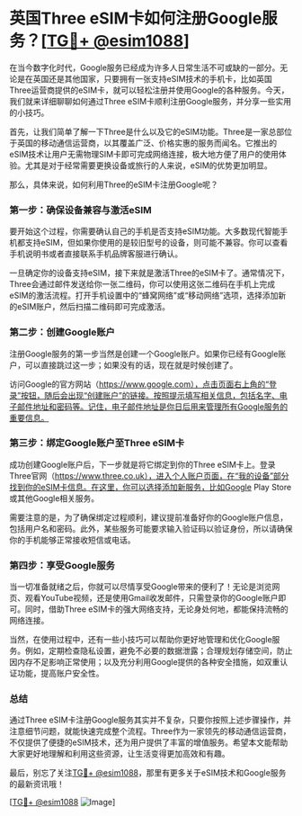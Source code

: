 # 英国Three eSIM卡如何注册Google服务？[[TG💪+ @esim1088](https://t.me/s/esim1088)]

在当今数字化时代，Google服务已经成为许多人日常生活不可或缺的一部分。无论是在英国还是其他国家，只要拥有一张支持eSIM技术的手机卡，比如英国Three运营商提供的eSIM卡，就可以轻松注册并使用Google的各种服务。今天，我们就来详细聊聊如何通过Three eSIM卡顺利注册Google服务，并分享一些实用的小技巧。

首先，让我们简单了解一下Three是什么以及它的eSIM功能。Three是一家总部位于英国的移动通信运营商，以其覆盖广泛、价格实惠的服务而闻名。它推出的eSIM技术让用户无需物理SIM卡即可完成网络连接，极大地方便了用户的使用体验。尤其是对于经常需要更换设备或旅行的人来说，eSIM的优势更加明显。

那么，具体来说，如何利用Three的eSIM卡注册Google呢？

### **第一步：确保设备兼容与激活eSIM**

要开始这个过程，你需要确认自己的手机是否支持eSIM功能。大多数现代智能手机都支持eSIM，但如果你使用的是较旧型号的设备，则可能不兼容。你可以查看手机说明书或者直接联系手机品牌客服进行确认。

一旦确定你的设备支持eSIM，接下来就是激活Three的eSIM卡了。通常情况下，Three会通过邮件发送给你一张二维码，你可以使用这张二维码在手机上完成eSIM的激活流程。打开手机设置中的“蜂窝网络”或“移动网络”选项，选择添加新的eSIM账户，然后扫描二维码即可完成激活。

### **第二步：创建Google账户**

注册Google服务的第一步当然是创建一个Google账户。如果你已经有Google账户，可以直接跳过这一步；如果没有的话，现在就是时候创建了。

访问Google的官方网站（https://www.google.com），点击页面右上角的“登录”按钮，随后会出现“创建账户”的链接。按照提示填写相关信息，包括名字、电子邮件地址和密码等。记住，电子邮件地址是你日后用来管理所有Google服务的重要信息。

### **第三步：绑定Google账户至Three eSIM卡**

成功创建Google账户后，下一步就是将它绑定到你的Three eSIM卡上。登录Three官网（https://www.three.co.uk），进入个人账户页面，在“我的设备”部分找到你的eSIM卡信息。在这里，你可以选择添加新服务，比如Google Play Store或其他Google相关服务。

需要注意的是，为了确保绑定过程顺利，建议提前准备好你的Google账户信息，包括用户名和密码。此外，某些服务可能要求输入验证码以验证身份，所以请确保你的手机能够正常接收短信或电话。

### **第四步：享受Google服务**

当一切准备就绪之后，你就可以尽情享受Google带来的便利了！无论是浏览网页、观看YouTube视频，还是使用Gmail收发邮件，只需登录你的Google账户即可。同时，借助Three eSIM卡的强大网络支持，无论身处何地，都能保持流畅的网络连接。

当然，在使用过程中，还有一些小技巧可以帮助你更好地管理和优化Google服务。例如，定期检查隐私设置，避免不必要的数据泄露；合理规划存储空间，防止因内存不足影响正常使用；以及充分利用Google提供的各种安全措施，如双重认证功能，提高账户安全性。

### **总结**

通过Three eSIM卡注册Google服务其实并不复杂，只要你按照上述步骤操作，并注意细节问题，就能快速完成整个流程。Three作为一家领先的移动通信运营商，不仅提供了便捷的eSIM技术，还为用户提供了丰富的增值服务。希望本文能帮助大家更好地理解和利用这些资源，让生活变得更加高效和有趣。

最后，别忘了关注[TG💪+ @esim1088](https://t.me/s/esim1088)，那里有更多关于eSIM技术和Google服务的最新资讯哦！

[[TG💪+ @esim1088](https://t.me/s/esim1088) ![Image](https://i.postimg.cc/4NQfJmqS/Snipaste-2025-05-13-00-14-12.png)]